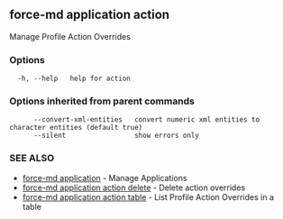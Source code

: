 ## force-md application action

Manage Profile Action Overrides 

### Options

```
  -h, --help   help for action
```

### Options inherited from parent commands

```
      --convert-xml-entities   convert numeric xml entities to character entities (default true)
      --silent                 show errors only
```

### SEE ALSO

* [force-md application](force-md_application.md)	 - Manage Applications
* [force-md application action delete](force-md_application_action_delete.md)	 - Delete action overrides
* [force-md application action table](force-md_application_action_table.md)	 - List Profile Action Overrides in a table

